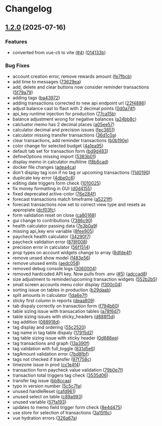 # Changelog

## [1.2.0](https://github.com/Novanglus96/LenoreFin/compare/frontend-1.1.0...frontend-1.2.0) (2025-07-16)


### Features

* converted from vue-cli to vite ([#4](https://github.com/Novanglus96/LenoreFin/issues/4)) ([014133b](https://github.com/Novanglus96/LenoreFin/commit/014133bf0e482e0c21a9d02695c86a956646621b))


### Bug Fixes

* account creation error, remove rewards amount ([fe7fbcb](https://github.com/Novanglus96/LenoreFin/commit/fe7fbcb2a15cbfa60fc69c7bc969843710c797c8))
* add time to messages ([73629ea](https://github.com/Novanglus96/LenoreFin/commit/73629ea4f5c16e8a666a9a2eae6afc63babd3ffa))
* add, delete and clear buttons now consider reminder transactions ([5f79a79](https://github.com/Novanglus96/LenoreFin/commit/5f79a7936d960f5f477b8a70b227ec83e5da1d1e))
* adding tags ([ba43972](https://github.com/Novanglus96/LenoreFin/commit/ba43972a292cc1013148d8bf52606347dc0eb8ad))
* adding transactions corrected to new api endpoint url ([22f4886](https://github.com/Novanglus96/LenoreFin/commit/22f488602227b48326099d20426003a357b08ad4))
* adjust balance cast to flaot with 2 decimal points ([0d0a74f](https://github.com/Novanglus96/LenoreFin/commit/0d0a74fce013a511f5439358d9dc6a7cf5b1a51a))
* api_key runtime injection for production ([77ca15b](https://github.com/Novanglus96/LenoreFin/commit/77ca15b6e90926e34dc521184317975a8969ce93))
* balance adjustment wrong for negative balances ([a24bb8c](https://github.com/Novanglus96/LenoreFin/commit/a24bb8ce7e0b37f17f7db2c29b65529c96891718))
* calcluator memo has 2 decimal places ([a05ee57](https://github.com/Novanglus96/LenoreFin/commit/a05ee577d12f11252a1f18922562a4e33490ad08))
* calculator decimal and precision issues ([fec3851](https://github.com/Novanglus96/LenoreFin/commit/fec3851f710c73a677949bef7355e0851f9b1afb))
* calculator missing transfer transactions ([36d1c0a](https://github.com/Novanglus96/LenoreFin/commit/36d1c0afedbef142184c0ea95cb2b863f5382c35))
* clear transactions, add reminder transactions ([b0b190e](https://github.com/Novanglus96/LenoreFin/commit/b0b190e4d8733b963fc64c0f8eb29bf7c127398f))
* color change for selected budget ([4a1ea95](https://github.com/Novanglus96/LenoreFin/commit/4a1ea957e931384f3134e37ab52171845a6412f4))
* default tab set for transaction form ([bd9d483](https://github.com/Novanglus96/LenoreFin/commit/bd9d483abd88f384466fdfc0faac393d725c32cd))
* defineOptions missing import ([5383b01](https://github.com/Novanglus96/LenoreFin/commit/5383b01c3aea01209ec2414bb1d45e63bd997d3b))
* display memo in calculator multiline ([f8b6cad](https://github.com/Novanglus96/LenoreFin/commit/f8b6cad59ff90fed6919bbeefe963142b847c51d))
* docker file changes ([adea4ca](https://github.com/Novanglus96/LenoreFin/commit/adea4ca33d6008588d4209f685b8c02135ff7b4c))
* don't display tag icon if no tag or upcoming transactions ([11d0190](https://github.com/Novanglus96/LenoreFin/commit/11d0190b2baf520828d23aea4fe7463383b05f77))
* duplicate key error ([4dbe0c6](https://github.com/Novanglus96/LenoreFin/commit/4dbe0c6de0fe3d3a43a61ba9c3b5641e3acd98fe))
* editing date triggers form check ([1010025](https://github.com/Novanglus96/LenoreFin/commit/10100256a3b1a335b227ad000c41064faa2ddb31))
* fix money formatting in GUI ([d0d4155](https://github.com/Novanglus96/LenoreFin/commit/d0d415586b0bcb8a6a54fb880b2441da20a4a6d1))
* fixed deprecated active-color ([76e284f](https://github.com/Novanglus96/LenoreFin/commit/76e284f31acfa4af11ce8c1e3881b7e4c45a00ca))
* forecast transactions match timeframe ([a5221ff](https://github.com/Novanglus96/LenoreFin/commit/a5221ff36ad589a47e8fe43ee93bd6778248979b))
* forecast transactions now set to correct view type and resets as appropiate ([dcf03fc](https://github.com/Novanglus96/LenoreFin/commit/dcf03fc2961d234e6584b5a9e5929ec2cad33f07))
* form validation reset on close ([ca80168](https://github.com/Novanglus96/LenoreFin/commit/ca801687da0095f70fd7ee49d6cfc40c02a51e4e))
* gui change to contributions ([7386c90](https://github.com/Novanglus96/LenoreFin/commit/7386c9071185c387e67e645ec788fa1aeb49ac42))
* health calculator passing data ([7e3b0a9](https://github.com/Novanglus96/LenoreFin/commit/7e3b0a9ecdef48334737cf620940e9a948ccfb7f))
* missing api_key env variable ([8fee905](https://github.com/Novanglus96/LenoreFin/commit/8fee905a5199674109d8e21acdb1601046a9af29))
* paycheck health calculator ([34290f7](https://github.com/Novanglus96/LenoreFin/commit/34290f76b5a981af0ba2896b0209298d728dbeea))
* paycheck validation error ([878f008](https://github.com/Novanglus96/LenoreFin/commit/878f008ad34337ea52488ba672ffb9961a233e04))
* precision error in calculator ([56f1514](https://github.com/Novanglus96/LenoreFin/commit/56f15145623dbf25e28b419e3c7d90f99deb1f02))
* prop types on account widgets change to array ([8dfde4f](https://github.com/Novanglus96/LenoreFin/commit/8dfde4f65c2019be991d74aa4c447219ad8b767a))
* remove unsed show model ([f483e56](https://github.com/Novanglus96/LenoreFin/commit/f483e566873ff12dfb50f6a4c02f513c41009180))
* remove unused emits ([aedc058](https://github.com/Novanglus96/LenoreFin/commit/aedc058f5e17916fdaa16b00db47617476a4078a))
* removed debug console logs ([3060004](https://github.com/Novanglus96/LenoreFin/commit/30600048f460ef74b827d7524ca113b795152a8f))
* removed hardcoded API key.  Now pulls from .env ([#5](https://github.com/Novanglus96/LenoreFin/issues/5)) ([adccad8](https://github.com/Novanglus96/LenoreFin/commit/adccad814bfdeb25acffb055c239331b370cc554))
* size adjustment to reminder/upcoming transaction widgets ([552b2b5](https://github.com/Novanglus96/LenoreFin/commit/552b2b5b7bd694fd69af6e6549df3dbd4fedc3a9))
* small screen accounts menu color display ([f300c04](https://github.com/Novanglus96/LenoreFin/commit/f300c0425777a0bcd318e546b1213789948c0e89))
* sorting issue on tables in production ([b29daab](https://github.com/Novanglus96/LenoreFin/commit/b29daab14f46ea0db7807704b69a200e875c3f9f))
* split amounts in calculator ([1da6e7f](https://github.com/Novanglus96/LenoreFin/commit/1da6e7fe94be6d2010c9b264f5d0a4dbfcc77e8d))
* sticky first column in reports ([deaa809](https://github.com/Novanglus96/LenoreFin/commit/deaa8097f8a3d99d63ea7a8ae6fda25e9859f143))
* tab dispaly correctly on transaction form ([f794b60](https://github.com/Novanglus96/LenoreFin/commit/f794b60589540351a2f381348fa20cd088054d17))
* table sizing issue with transacation tables ([a78f6d7](https://github.com/Novanglus96/LenoreFin/commit/a78f6d73f398722ff77f1ea119af741d37945f07))
* table sizing issues with sticky_headers ([d888f5d](https://github.com/Novanglus96/LenoreFin/commit/d888f5d6a415ba7703238166f4c7687a0469575a))
* tag addition ([088918d](https://github.com/Novanglus96/LenoreFin/commit/088918d987432ace1f9c9adf3a7d65ce1142311f))
* tag display and ordering ([55c2520](https://github.com/Novanglus96/LenoreFin/commit/55c2520f9668e030556ed9afec5a25bd38b5f235))
* tag name in tag table dispaly ([17915d2](https://github.com/Novanglus96/LenoreFin/commit/17915d2c82e7ddc877e83d20fefec27382467841))
* tag table sizing issue with sticky header ([0d886ee](https://github.com/Novanglus96/LenoreFin/commit/0d886eed5352a75563e4f0b42621de8bc279f918))
* tag transactions and graph ([13a390f](https://github.com/Novanglus96/LenoreFin/commit/13a390f59fa0e82a2a053725892f21e0c39664c9))
* tag validation with full_toggle ([831d5e6](https://github.com/Novanglus96/LenoreFin/commit/831d5e6d50217ba3ed0d262a446cb163a83cfb99))
* tagAmount validation error ([7bd8fbf](https://github.com/Novanglus96/LenoreFin/commit/7bd8fbf2afb0c2ddf4f2ad2972cf54ab71684fd6))
* tags not checked if transfer ([97f758c](https://github.com/Novanglus96/LenoreFin/commit/97f758cc78467d3ed77f9a9d16ffc77f897b56fa))
* timezone issue in prod ([cc1e4f4](https://github.com/Novanglus96/LenoreFin/commit/cc1e4f4c9928692b08ccc2b4fd4df80623103d78))
* transaction form paycheck value validation ([79b0e7f](https://github.com/Novanglus96/LenoreFin/commit/79b0e7fddd182d37c12c152f603d39f21419624f))
* transaction total triggers tag check ([3535d06](https://github.com/Novanglus96/LenoreFin/commit/3535d064a750c96e302cc6058021d415a6e948fd))
* transfer tag issue ([bb8ccaa](https://github.com/Novanglus96/LenoreFin/commit/bb8ccaa0d773579367bd86cb0bdd54e60a3f1d8f))
* typo in version number ([5c5c7fa](https://github.com/Novanglus96/LenoreFin/commit/5c5c7fa7a2cd6d81a26c2c5e58046c28e4aa376f))
* unused handleReset ([cafd961](https://github.com/Novanglus96/LenoreFin/commit/cafd961c39c4f1970d6d37675add8ea7027110cc))
* unused select on table ([c89a993](https://github.com/Novanglus96/LenoreFin/commit/c89a993dad1b7b023836bbce808039dfc176b23d))
* unused variable ([57fa193](https://github.com/Novanglus96/LenoreFin/commit/57fa1938e65700be1f9cf8ced4b7d80b19bfa42c))
* updates to memo field trigger form check ([8e4d475](https://github.com/Novanglus96/LenoreFin/commit/8e4d4757f5230fed6d72ed37621f824c2643daab))
* use store for selection of transactions ([3a15f6c](https://github.com/Novanglus96/LenoreFin/commit/3a15f6ccb631a45390fd0721dae8bf3326d02d4e))
* vue hydration errors ([326a67a](https://github.com/Novanglus96/LenoreFin/commit/326a67a4050daa78a47ccb273f90fb6e89af9e7b))
